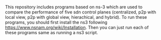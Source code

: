 This repository includes programs based on ns-3 which are used to compare the performance of five sdn control planes (centralized, p2p with local view, p2p with global view, hierachical, and hybrid). To run these programs, you should first install the ns3 following <https://www.nsnam.org/wiki/Installation>. Then you can just run each of these programs same as running a ns3 script. 
